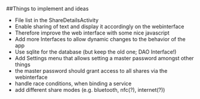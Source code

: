 ##Things to implement and ideas

* File list in the ShareDetailsActivity
* Enable sharing of text and display it accordingly on the webinterface
* Therefore improve the web interface with some nice javascript
* Add more Interfaces to allow dynamic changes to the behavior of the app
* Use sqlite for the database (but keep the old one; DAO Interface!)
* Add Settings menu that allows setting a master password amongst other things
* the master password should grant access to all shares via the webinterface
* handle race conditions, when binding a service
* add different share modes (e.g. bluetooth, nfc(?), internet(?)) 